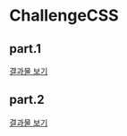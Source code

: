 # ChallengeCSS

## part.1

<a href= "https://replit.com/@lim718/ConsiderateAliceblueWatchdog">결과물 보기<a>

## part.2

<a href= "https://replit.com/@lim718/BadReligion">결과물 보기<a>
